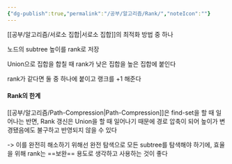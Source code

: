 ```yaml
---
{"dg-publish":true,"permalink":"/공부/알고리즘/Rank/","noteIcon":""}
---
```


[[공부/알고리즘/서로소 집합\|서로소 집합]]의 최적화 방법 중 하나

노드의 subtree 높이를 rank로 저장

Union으로 집합을 합칠 때 rank가 낮은 집합을 높은 집합에 붙인다

rank가 같다면 둘 중 하나에 붙이고 랭크를 +1 해준다

#### Rank의 한계
[[공부/알고리즘/Path-Compression\|Path-Compression]]은 find-set을 할 때 일어나는 반면, Rank 갱신은 Union을 할 때 일어나기 때문에 경로 압축이 되어 높이가 변경됐음에도 불구하고 반영되지 않을  수 있다

-> 이를 완전히 해소하기 위해선 완전 탐색으로 모든 subtree를 탐색해야 하기에, 효율을 위해 rank는  ==보완== 용도로 생각하고 사용하는 것이 좋다
